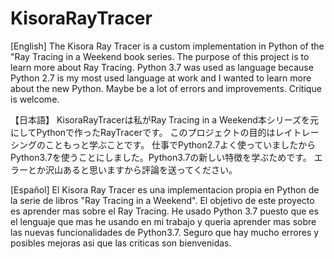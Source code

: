 # KisoraRayTracer

[English]
The Kisora Ray Tracer is a custom implementation in Python of the "Ray Tracing in a Weekend book series.
The purpose of this project is to learn more about Ray Tracing.
Python 3.7 was used as language because Python 2.7 is my most used language at work and I wanted to learn more about the new Python.
Maybe be a lot of errors and improvements. Critique is welcome.

【日本語】
KisoraRayTracerは私がRay Tracing in a Weekend本シリーズを元にしてPythonで作ったRayTracerです。
このプロジェクトの目的はレイトレーシングのこともっと学ぶことです。
仕事でPython2.7よく使っていましたからPython3.7を使うことにしました。Python3.7の新しい特徴を学ぶためです。
エラーとか沢山あると思いますから評論を送ってください。

[Español]
El Kisora Ray Tracer es una implementacion propia en Python de la serie de libros "Ray Tracing in a Weekend".
El objetivo de este proyecto es aprender mas sobre el Ray Tracing.
He usado Python 3.7 puesto que es el lenguaje que mas he usando en mi trabajo y queria aprender mas sobre las nuevas funcionalidades de Python3.7.
Seguro que hay mucho errores y posibles mejoras asi que las criticas son bienvenidas.
